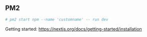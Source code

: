 ## PM2 ##
```bash
# pm2 start npm --name 'customname' -- run dev
```
Getting started: https://nextjs.org/docs/getting-started/installation

